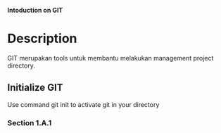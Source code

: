 **Intoduction on GIT** 

# Description
GIT merupakan tools untuk membantu melakukan management project directory.
## Initialize GIT
Use command git init to activate git in your directory
### Section 1.A.1